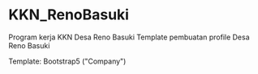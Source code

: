 # KKN_RenoBasuki
Program kerja KKN Desa Reno Basuki
Template pembuatan profile Desa Reno Basuki

Template: Bootstrap5 ("Company")
